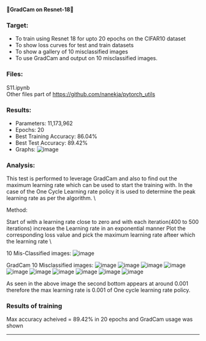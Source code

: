 &#x1F537;**GradCam on Resnet-18**&#x1F537;

### Target:

* To train using Resnet 18 for upto 20 epochs on the CIFAR10 dataset
* To show loss curves for test and train datasets
* To show a gallery of 10 misclassified images
* To use GradCam and output on 10 misclassified images.

### Files:
S11.ipynb\
Other files part of https://github.com/nanekja/pytorch_utils 

### Results:
* Parameters: 11,173,962
* Epochs: 20
* Best Training Accuracy: 86.04%
* Best Test Accuracy: 89.42%
* Graphs:
 ![image](https://github.com/nanekja/tsai/assets/12238843/f3cda075-5253-4b5e-9e91-d15abbf653cb)


### Analysis:

This test is performed to leverage GradCam and also to find out the maximum learning rate which can be used to start the training with. In the case of the One Cycle Learning rate policy it is used to determine the peak learning rate as per the algorithm. \

Method: 

Start of with a learning rate close to zero and with each iteration(400 to 500 iterations) increase the Learning rate in an exponential manner
Plot the corresponding loss value and pick the maximum learning rate afteer which the learning rate \

10 Mis-Classified images:
![image](https://github.com/nanekja/tsai/assets/12238843/0017110c-2fa3-44be-9bd0-a1e32f138cba)


GradCam 10 Misclassified images:
![image](https://github.com/nanekja/tsai/assets/12238843/6b45f141-b88f-47bb-a803-67bc858c8aa9)
![image](https://github.com/nanekja/tsai/assets/12238843/1008d8b5-4e6e-43ca-b212-3498d7c09056)
![image](https://github.com/nanekja/tsai/assets/12238843/00361c5f-c1fa-421b-9812-bece53a68b84)
![image](https://github.com/nanekja/tsai/assets/12238843/b543c14a-ae0d-4041-b27b-76ad42054daa)
![image](https://github.com/nanekja/tsai/assets/12238843/dfe38448-31a6-4361-aae0-bd8c74e7baa8)
![image](https://github.com/nanekja/tsai/assets/12238843/b8913079-7abe-4337-9135-0a08646f5ab2)
![image](https://github.com/nanekja/tsai/assets/12238843/49be0cb5-51fc-4058-9ea0-0b9a468be200)
![image](https://github.com/nanekja/tsai/assets/12238843/d3bcbead-be72-401b-8ea9-24885530ff6b)
![image](https://github.com/nanekja/tsai/assets/12238843/2479c586-199f-4c0b-b754-5e46e4b15da2)
![image](https://github.com/nanekja/tsai/assets/12238843/502094dc-40ce-4851-a3af-22ac0486aaa8)


As seen in the above image the second bottom appears at around 0.001 therefore the max learning rate is 0.001 of One cycle learning rate policy.

### Results of training
Max accuracy acheived = 89.42% in 20 epochs and GradCam usage was shown

---------------------------------------------------------------------------------------------------------------------------------------------------------------------

